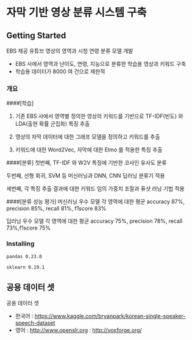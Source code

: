 # 자막 기반 영상 분류 시스템 구축

## Getting Started

EBS 제공 유튜브 영상의 영역과 시청 연령 분류 모델 개발
- EBS 사에서 영역과 난이도, 연령, 지능으로 분류한 학습용 영상과 키워드 구축
- 학습용 데이터가 8000 여 건으로 제한적

### 개요

####[학습]
1. 기존 EBS 사에서 영역별 정의한 영상의 키워드를 기반으로 TF-IDF(빈도) 와 LDA(출현 확률 군집화) 특징 추출

2. 영상의 자막 데이터에 대한 그래프 모델을 정의하고 키워드를 추출
 
3. 키워드에 대한 Word2Vec, 자막에 대한 Elmo 를 적용한 특징 추출
 
 
####[분류]
첫번째, TF-IDF 와 W2V 특징에 기반한 코사인 유사도 분류 

두번째, 선형 회귀, SVM 등 머신러닝과 DNN, CNN 딥러닝 분류기 적용

세번째, 각 특징 추출 결과에 대한 키워드 임의 가중치 조절과 퓨샷 러닝 기법 적용


####[분류 성능 평가]
머신러닝 우수 모델
각 영역에 대한 평균 accuracy 87%, precision 85%, recall 81%, f1score 83%

딥러닝 우수 모델
각 영역에 대한 평균 accuracy 75%, precision 78%, recall 73%,f1score 75%

### Installing

```
pandas 0.23.0

sklearn 0.19.1
```

## 공용 데이터 셋

공용 데이터 셋
- 한국어 : https://www.kaggle.com/bryanpark/korean-single-speaker-speech-dataset
- 영어 : http://www.openslr.org
        : http://voxforge.org/

